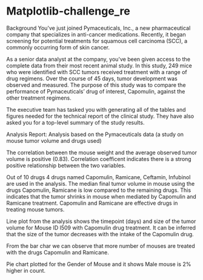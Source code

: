 # Matplotlib-challenge_re
Background You've just joined Pymaceuticals, Inc., a new pharmaceutical company that specializes in anti-cancer medications. Recently, it began screening for potential treatments for squamous cell carcinoma (SCC), a commonly occurring form of skin cancer.

As a senior data analyst at the company, you've been given access to the complete data from their most recent animal study. In this study, 249 mice who were identified with SCC tumors received treatment with a range of drug regimens. Over the course of 45 days, tumor development was observed and measured. The purpose of this study was to compare the performance of Pymaceuticals’ drug of interest, Capomulin, against the other treatment regimens.

The executive team has tasked you with generating all of the tables and figures needed for the technical report of the clinical study. They have also asked you for a top-level summary of the study results.

Analysis Report: Analysis based on the Pymaceuticals data (a study on mouse tumor volume and drugs used)

The correlation between the mouse weight and the average observed tumor volume is positive (0.83). Correlation coefficent indicates there is a strong positive relationship between the two variables.

Out of 10 drugs 4 drugs named Capomulin, Ramicane, Ceftamin, Infubinol are used in the analysis. The median final tumor volume in mouse using the drugs Capomulin, Ramicane is low compared to the remaining drugs. This indicates that the tumor shrinks in mouse when mediated by Capomulin and Ramicane treatment. Capomulin and Ramicane are effective drugs in treating mouse tumors.

Line plot from the analysis shows the timepoint (days) and size of the tumor volume for Mouse ID l509 with Capomulin drug treatment. It can be inferred that the size of the tumor decreases with the intake of the Capomulin drug.

From the bar char we can observe that more number of mouses are treated with the drugs Capomulin and Ramicane.

Pie chart plotted for the Gender of Mouse and it shows Male mouse is 2% higher in count.

